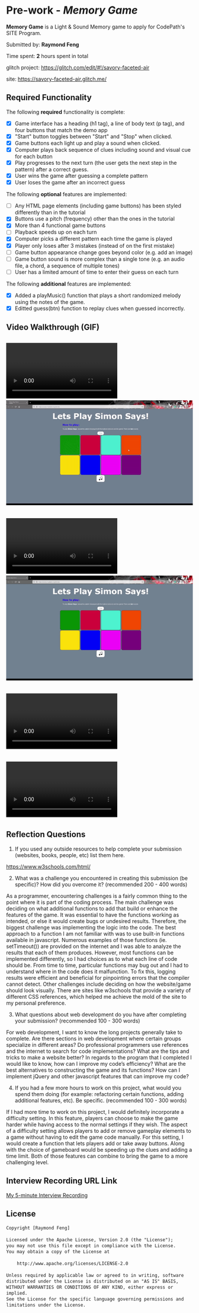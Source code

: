 # Pre-work - *Memory Game*

**Memory Game** is a Light & Sound Memory game to apply for CodePath's SITE Program. 

Submitted by: **Raymond Feng**

Time spent: **2** hours spent in total

glitch project: https://glitch.com/edit/#!/savory-faceted-air

site: https://savory-faceted-air.glitch.me/

## Required Functionality

The following **required** functionality is complete:

* [x] Game interface has a heading (h1 tag), a line of body text (p tag), and four buttons that match the demo app
* [x] "Start" button toggles between "Start" and "Stop" when clicked. 
* [x] Game buttons each light up and play a sound when clicked. 
* [x] Computer plays back sequence of clues including sound and visual cue for each button
* [x] Play progresses to the next turn (the user gets the next step in the pattern) after a correct guess. 
* [x] User wins the game after guessing a complete pattern
* [x] User loses the game after an incorrect guess

The following **optional** features are implemented:

* [ ] Any HTML page elements (including game buttons) has been styled differently than in the tutorial
* [x] Buttons use a pitch (frequency) other than the ones in the tutorial
* [x] More than 4 functional game buttons
* [ ] Playback speeds up on each turn
* [x] Computer picks a different pattern each time the game is played
* [x] Player only loses after 3 mistakes (instead of on the first mistake)
* [ ] Game button appearance change goes beyond color (e.g. add an image)
* [ ] Game button sound is more complex than a single tone (e.g. an audio file, a chord, a sequence of multiple tones)
* [ ] User has a limited amount of time to enter their guess on each turn

The following **additional** features are implemented:

- [x] Added a playMusic() function that plays a short randomized melody using the notes of the game.
- [x] Editted guess(btn) function to replay clues when guessed incorrectly.

## Video Walkthrough (GIF)

![Win Example Link](https://user-images.githubusercontent.com/72717665/160927574-016fa33a-fd71-4ffa-ad3d-d85274872fc2.mp4)
<img src='win.gif'>
-
![Lose Example Link](https://user-images.githubusercontent.com/72717665/160927678-949badaa-64a6-4e11-bcdb-92dd07854346.mp4)
<img src='lose.gif'>
-
![Start/Stop Example Link](https://user-images.githubusercontent.com/72717665/160927600-aa9b67cd-3a23-404d-80a6-62e274538a4f.mp4)
-
![Music Button Example Link](https://user-images.githubusercontent.com/72717665/160927737-8162d989-1afc-403e-8cbb-f0b5bb5d70ec.mp4)
-

## Reflection Questions
1. If you used any outside resources to help complete your submission (websites, books, people, etc) list them here. 

https://www.w3schools.com/html/

2. What was a challenge you encountered in creating this submission (be specific)? How did you overcome it? (recommended 200 - 400 words) 

As a programmer, encountering challenges is a fairly common thing to the point where it is part of the coding process. The main challenge was deciding on what additional functions to add that build or enhance the features of the game. It was essential to have the functions working as intended, or else it would create bugs or undesired results. Therefore, the biggest challenge was implementing the logic into the code. The best approach to a function I am not familiar with was to use built-in functions available in javascript. Numerous examples of those functions (ie. setTimeout()) are provided on the internet and I was able to analyze the results that each of them produces. However, most functions can be implemented differently, so I had choices as to what each line of code should be. From time to time, particular functions may bug out and I had to understand where in the code does it malfunction. To fix this, logging results were efficient and beneficial for pinpointing errors that the compiler cannot detect. Other challenges include deciding on how the website/game should look visually. There are sites like w3schools that provide a variety of different CSS references, which helped me achieve the mold of the site to my personal preference.

3. What questions about web development do you have after completing your submission? (recommended 100 - 300 words) 

For web development, I want to know the long projects generally take to complete. Are there sections in web development where certain groups specialize in different areas? Do professional programmers use references and the internet to search for code implementations? What are the tips and tricks to make a website better? In regards to the program that I completed I would like to know, how can I improve my code’s efficiency? What are the best alternatives to constructing the game and its functions? How can I implement jQuery and other javascript features that can improve my code?

4. If you had a few more hours to work on this project, what would you spend them doing (for example: refactoring certain functions, adding additional features, etc). Be specific. (recommended 100 - 300 words) 

If I had more time to work on this project, I would definitely incorporate a difficulty setting. In this feature, players can choose to make the game harder while having access to the normal settings if they wish. The aspect of a difficulty setting allows players to add or remove gameplay elements to a game without having to edit the game code manually. For this setting, I would create a function that lets players add or take away buttons. Along with the choice of gameboard would be speeding up the clues and adding a time limit. Both of those features can combine to bring the game to a more challenging level.


## Interview Recording URL Link

[My 5-minute Interview Recording](https://youtu.be/nRq6iCgxrsk)


## License

    Copyright [Raymond Feng]

    Licensed under the Apache License, Version 2.0 (the "License");
    you may not use this file except in compliance with the License.
    You may obtain a copy of the License at

        http://www.apache.org/licenses/LICENSE-2.0

    Unless required by applicable law or agreed to in writing, software
    distributed under the License is distributed on an "AS IS" BASIS,
    WITHOUT WARRANTIES OR CONDITIONS OF ANY KIND, either express or implied.
    See the License for the specific language governing permissions and
    limitations under the License.
